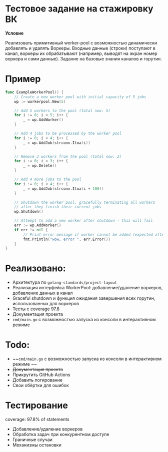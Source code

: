 # Тестовое задание на стажировку ВК

**Условие**

Реализовать примитивный worker-pool с возможностью динамически добавлять и удалять Воркеры. 
Входные данные (строки) поступают в канал, воркеры их обрабатывают (например, выводят на экран номер воркера и сами данные). 
Задание на базовые знания каналов и горутин.

# Пример 
``` go
func ExampleWorkerPool() {
	// Create a new worker pool with initial capacity of 5 jobs
	wp := workerpool.New(5)

	// Add 5 workers to the pool (total now: 5)
	for i := 0; i < 5; i++ {
		_ = wp.AddWorker()
	}

	// Add 4 jobs to be processed by the worker pool
	for i := 0; i < 4; i++ {
		_ = wp.AddJob(strconv.Itoa(i))
	}

	// Remove 3 workers from the pool (total now: 2)
	for i := 0; i < 3; i++ {
		_ = wp.Delete()
	}

	// Add 4 more jobs to the pool
	for i := 0; i < 4; i++ {
		_ = wp.AddJob(strconv.Itoa(i + 100))
	}

	// Shutdown the worker pool, gracefully terminating all workers
	// after they finish their current jobs
	wp.Shutdown()

	// Attempt to add a new worker after shutdown - this will fail
	err := wp.AddWorker()
	if err != nil {
		// Print error message if worker cannot be added (expected after shutdown)
		fmt.Println("wow, error ", err.Error())
	}
}
```

# Реализовано:
- Архитектура по `golang-standards/project-layout`
- Реализация интерфейса WorkerPool: добавление/удаление воркеров, добавление данных в канал
- Graceful shutdown и функция ожидания завершения всех горутин, использованных для воркеров
- Тесты с coverage 97.8
- Документация проекта
- `cmd/main.go` с возможностью запуска из консоли в интерактивном режиме

# Todo:
- ~~`cmd/main.go` с возможностью запуска из консоли в интерактивном режиме ~~
- ~~Документация проекта~~
- Прикрутить GitHub Actions
- Добавить логирование 
- Свои обёртки для ошибок

# Тестирование
coverage: 97.8% of statements
 - Добавление/удаление воркеров
 - Обработка задач при конкурентном доступе
 - Граничные случаи
 - Механизмы остановки


